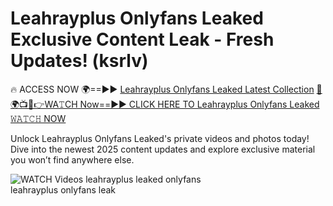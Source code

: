 # Leahrayplus Onlyfans Leaked Exclusive Content Leak - Fresh Updates! (ksrlv)

🔥 ACCESS NOW 🌍==►► <a href="https://tinyurl.com/3fjeunct" rel="nofollow">Leahrayplus Onlyfans Leaked Latest Collection</a></h3>
[🔴🌍📺📱👉WA𝚃CH Now==►► CLICK HERE TO Leahrayplus Onlyfans Leaked 𝚆𝙰𝚃𝙲𝙷 NOW](https://tinyurl.com/3fjeunct)

Unlock Leahrayplus Onlyfans Leaked's private videos and photos today! Dive into the newest 2025 content updates and explore exclusive material you won’t find anywhere else.


<a href="https://tinyurl.com/3fjeunct" rel="nofollow" data-target="animated-image.originalLink"><img src="https://camo.githubusercontent.com/8a4f000d20f83aca3bf7ec5f350d767afa0574a8a352519fd8cfa583a6f93a33/68747470733a2f2f692e696d6775722e636f6d2f644a486b345a712e676966" alt="WATCH Videos" data-canonical-src="https://i.imgur.com/dJHk4Zq.gif" style="max-width: 100%; display: inline-block;" data-target="animated-image.originalImage"></a>
leahrayplus leaked onlyfans<br>
leahrayplus onlyfans leak